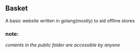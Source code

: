 <h2>Basket </h2>  
A basic website written in golang(mostly) to aid offline stores

<h3> note:</h3>
<i>contents in the public folder are accessible by anyone<i>